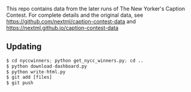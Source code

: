 This repo contains data from the later runs of The New Yorker's Caption
Contest. For complete details and the original data, see
https://github.com/nextml/caption-contest-data and
https://nextml.github.io/caption-contest-data

## Updating

``` python
$ cd nyccwinners; python get_nycc_winners.py; cd ..
$ python download-dashboard.py
$ python write-html.py
$ git add [files]
$ git push
```
